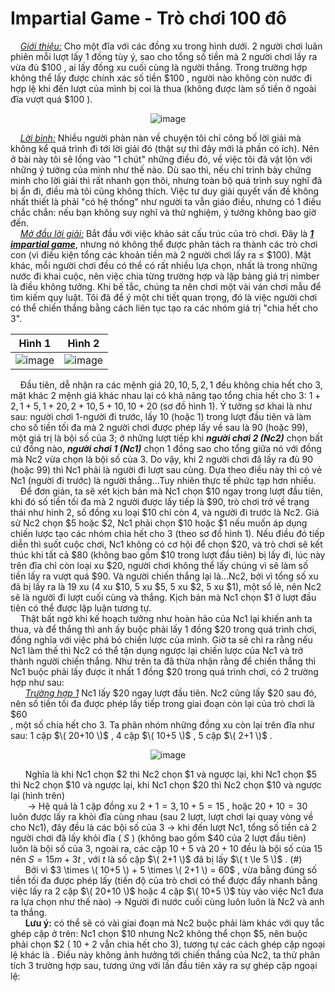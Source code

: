 # Impartial Game - Trò chơi 100 đô
&nbsp;&nbsp;&nbsp;&nbsp;*<ins>Giới thiệu:</ins>* Cho một đĩa với các đồng xu trong hình dưới. 2 người chơi luân phiên mỗi lượt lấy 1 đồng tùy ý, sao cho tổng số tiền mà 2 người chơi lấy ra vừa đủ \$100 , ai lấy đồng xu cuối cùng là người thắng. Trong trường hợp không thể lấy được chính xác số tiền \$100 , người nào không còn nước đi hợp lệ khi đến lượt của mình bị coi là thua (không được làm số tiền ở ngoài đĩa vượt quá \$100 ). <br>
<div align="center">

![image](https://github.com/MustardLawyer1995/LTTC-LTTCKH/assets/156400720/0eab223f-e60e-41ea-9d0a-f5ca1ab4411a)
</div>

&nbsp;&nbsp;&nbsp;&nbsp;*<ins>Lời bình:</ins>* Nhiều người phàn nàn về chuyện tôi chỉ công bố lời giải mà không kể quá trình đi tới lời giải đó (thật sự thì đây mới là phần có ích). Nên ở bài này tôi sẽ lồng vào "1 chút" những điều đó, về việc tôi đã vật lộn với những ý tưởng của mình như thế nào. Dù sao thì, nếu chỉ trình bày chứng minh cho lời giải thì rất nhanh gọn thôi, nhưng toàn bộ quá trình suy nghĩ đã bị ẩn đi, điều mà tôi cũng không thích. Việc tư duy giải quyết vấn đề không nhất thiết là phải "có hệ thống" như người ta vẫn giáo điều, nhưng có 1 điều chắc chắn: nếu bạn không suy nghĩ và thử nghiệm, ý tưởng không bao giờ đến. <br>
&nbsp;&nbsp;&nbsp;&nbsp;*<ins>Mở đầu lời giải:</ins>* Bắt đầu với việc khảo sát cấu trúc của trò chơi. Đây là ***<ins>1 impartial game</ins>***, nhưng nó không thể được phân tách ra thành các trò chơi con (vì điều kiện tổng các khoản tiền mà 2 người chơi lấy ra $\le$ \$100). Mặt khác, mỗi người chơi đều có thể có rất nhiều lựa chọn, nhất là trong những nước đi khai cuộc, nên việc chia từng trường hợp và lập bảng giá trị nimber là điều không tưởng. Khi bế tắc, chúng ta nên chơi một vài ván chơi mẫu để tìm kiếm quy luật. Tôi đã để ý một chi tiết quan trọng, đó là việc người chơi có thể chiến thắng bằng cách liên tục tạo ra các nhóm giá trị "chia hết cho 3".
<div align="center">

Hình 1            | Hình 2
:-------------------------:|:-------------------------:
![image](https://github.com/MustardLawyer1995/LTTC-LTTCKH/assets/156400720/a79fdb4a-c993-4532-b0e2-e67f2a2088cf) | ![image](https://github.com/MustardLawyer1995/LTTC-LTTCKH/assets/156400720/8a13a6cb-255c-463e-92d3-850cc81dc89d)
</div>

&nbsp;&nbsp;&nbsp;&nbsp;Đầu tiên, dễ nhận ra các mệnh giá $20,10,5,2,1$ đều không chia hết cho 3, mặt khác 2 mệnh giá khác nhau lại có khả năng tạo tổng chia hết cho 3: $1 + 2,1+ 5,1 + 20,2 + 10,5 + 10,10 + 20$ (sơ đồ hình 1). Ý tưởng sơ khai là như sau: người chơi 1-người đi trước, lấy 10 (hoặc 1) trong lượt đầu tiên và làm cho số tiền tối đa mà 2 người chơi được phép lấy về sau là 90 (hoặc 99), một giá trị là bội số của 3; ở những lượt tiếp khi ***người chơi 2 (Nc2)*** chọn bất cứ đồng nào, ***người chơi 1 (Nc1)*** chọn 1 đồng sao cho tổng giữa nó với đồng mà Nc2 vừa chọn là bội số của 3. Do vậy, khi 2 người chơi đã lấy ra đủ 90 (hoặc 99) thì Nc1 phải là người đi lượt sau cùng. Dựa theo điều này thì có vẻ Nc1 (người đi trước) là người thắng...Tuy nhiên thực tế phức tạp hơn nhiều. <br>
&nbsp;&nbsp;&nbsp;&nbsp;Để đơn giản, ta sẽ xét kịch bản mà Nc1 chọn \$10 ngay trong lượt đầu tiên, khi đó số tiền tối đa mà 2 người được lấy tiếp là \$90, trò chơi trở về trạng thái như hình 2, số đồng xu loại \$10 chỉ còn 4, và người đi trước là Nc2. Giả sử Nc2 chọn \$5 hoặc \$2, Nc1 phải chọn \$10 hoặc \$1 nếu muốn áp dụng chiến lược tạo các nhóm chia hết cho 3 (theo sơ đồ hình 1). Nếu điều đó tiếp diễn thì suốt cuộc chơi, Nc1 không có cơ hội để chọn \$20, và trò chơi sẽ kết thúc khi tất cả \$80 (không bao gồm \$10 trong lượt đầu tiên) bị lấy đi, lúc này trên đĩa chỉ còn loại xu \$20, người chơi không thể lấy chúng vì sẽ làm số tiền lấy ra vượt quá \$90. Và người chiến thắng lại là...Nc2, bởi vì tổng số xu đã bị lấy ra là 19 xu (4 xu \$10, 5 xu \$5, 5 xu \$2, 5 xu \$1), một số lẻ, nên Nc2 sẽ là người đi lượt cuối cùng và thắng. Kịch bản mà Nc1 chọn \$1 ở lượt đầu tiên có thể được lập luận tương tự. <br>
&nbsp;&nbsp;&nbsp;&nbsp;Thật bất ngờ khi kế hoạch tưởng như hoàn hảo của Nc1 lại khiến anh ta thua, và để thắng thì anh ấy buộc phải lấy 1 đồng \$20 trong quá trình chơi, đồng nghĩa với việc phá bỏ chiến lược của mình. Giờ ta sẽ chỉ ra rằng nếu Nc1 làm thế thì Nc2 có thể tận dụng ngược lại chiến lược của Nc1 và trở thành người chiến thắng. Như trên ta đã thừa nhận rằng để chiến thắng thì Nc1 buộc phải lấy được ít nhất 1 đồng \$20 trong quá trình chơi, có 2 trường hợp như sau: <br>
&nbsp;&nbsp;&nbsp;&nbsp;&nbsp;&nbsp;*<ins>Trường hợp 1</ins>* Nc1 lấy \$20 ngay lượt đầu tiên. Nc2 cũng lấy \$20 sau đó, nên số tiền tối đa được phép lấy tiếp trong giai đoạn còn lại của trò chơi là \$60  &nbsp; <br> , một số chia hết cho 3. Ta phân nhóm những đồng xu còn lại trên đĩa như sau: 1 cặp $\( 20+10 \)$ , 4 cặp $\( 10+5 \)$ , 5 cặp $\( 2+1 \)$ . <br>
<div align="center">

![image](https://github.com/MustardLawyer1995/LTTC-LTTCKH/assets/156400720/a98a5832-d723-4e44-802f-2a76b3e0579f)
</div>

&nbsp;&nbsp;&nbsp;&nbsp;&nbsp;&nbsp;Nghĩa là khi Nc1 chọn \$2 thì Nc2 chọn \$1 và ngược lại, khi Nc1 chọn \$5 thì Nc2 chọn \$10 và ngược lại, khi Nc1 chọn \$20 thì Nc2 chọn \$10 và ngược lại (hình trên) <br>
&nbsp;&nbsp;&nbsp;&nbsp;&nbsp;&nbsp; $\rightarrow$ Hệ quả là 1 cặp đồng xu $2+1=3,10+5=15$ , hoặc $20+10=30$ luôn được lấy ra khỏi đĩa cùng nhau (sau 2 lượt, lượt chơi lại quay vòng về cho Nc1), đây đều là các bội số của 3 $\to$ khi đến lượt Nc1, tổng số tiền cả 2 người chơi đã lấy khỏi đĩa ( $S$ ) (không bao gồm \$40 của 2 lượt đầu tiên) luôn là bội số của 3, ngoài ra, các cặp $10+5$ và $20+10$ đều là bội số của 15 nên $S=15m+3t$ , với $t$ là số cặp $\( 2+1 \)$ đã bị lấy $\( t \le 5 \)$ . (#) <br>
&nbsp;&nbsp;&nbsp;&nbsp;&nbsp;&nbsp;Bởi vì $3 \times \( 10+5 \) + 5 \times \( 2+1 \) = 60$ , vừa bằng đúng số tiền tối đa được phép lấy (tiến độ của trò chơi có thể được đẩy nhanh bằng việc lấy ra 2 cặp $\( 20+10 \)$ hoặc 4 cặp $\( 10+5 \)$ tùy vào việc Nc1 đưa ra lựa chọn như thế nào) $\to$ Người đi nước cuối cùng luôn luôn là Nc2 và anh ta thắng. <br>
&nbsp;&nbsp;&nbsp;&nbsp;&nbsp;&nbsp;**Lưu ý:** có thể sẽ có vài giai đoạn mà Nc2 buộc phải làm khác với quy tắc ghép cặp ở trên: Nc1 chọn \$10 nhưng Nc2 không thể chọn \$5, nên buộc phải chọn \$2 ( $10+2$ vẫn chia hết cho 3), tương tự các cách ghép cặp ngoại lệ khác là  . Điều này không ảnh hưởng tới chiến thắng của Nc2, ta thử phân tích 3 trường hợp sau, tương ứng với lần đầu tiên xảy ra sự ghép cặp ngoại lệ: <br>




